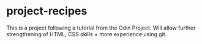 # project-recipes
This is a project following a tutorial from the Odin Project. Will allow further strengthening of HTML, CSS skills + more experience using git.